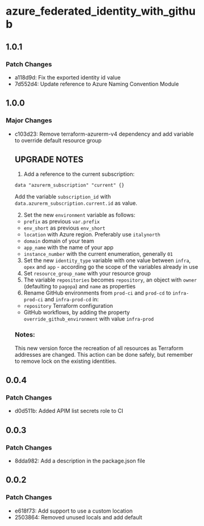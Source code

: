 # azure_federated_identity_with_github

## 1.0.1

### Patch Changes

- a118d9d: Fix the exported identity id value
- 7d552d4: Update reference to Azure Naming Convention Module

## 1.0.0

### Major Changes

- c103d23: Remove terraform-azurerm-v4 dependency and add variable to override default resource group

  ## UPGRADE NOTES

  1. Add a reference to the current subscription:

  ```hcl
  data "azurerm_subscription" "current" {}
  ```

  Add the variable `subscription_id` with `data.azurerm_subscription.current.id` as value.

  2. Set the new `environment` variable as follows:

  - `prefix` as previous `var.prefix`
  - `env_short` as previous `env_short`
  - `location` with Azure region. Preferably use `italynorth`
  - `domain` domain of your team
  - `app_name` with the name of your app
  - `instance_number` with the current enumeration, generally `01`

  3. Set the new `identity_type` variable with one value between `infra`, `opex` and `app` - according go the scope of the variables already in use
  4. Set `resource_group_name` with your resource group
  5. The variable `repositories` becomes `repository`, an object with `owner` (defaulting to `pagopa`) and `name` as properties
  6. Rename GitHub environments from `prod-ci` and `prod-cd` to `infra-prod-ci` and `infra-prod-cd` in:

  - `repository` Terraform configuration
  - GitHub workflows, by adding the property `override_github_environment` with value `infra-prod`

  ### Notes:

  This new version force the recreation of all resources as Terraform addresses are changed. This action can be done safely, but remember to remove lock on the existing identities.

## 0.0.4

### Patch Changes

- d0d511b: Added APIM list secrets role to CI

## 0.0.3

### Patch Changes

- 8dda982: Add a description in the package.json file

## 0.0.2

### Patch Changes

- e618f73: Add support to use a custom location
- 2503864: Removed unused locals and add default
